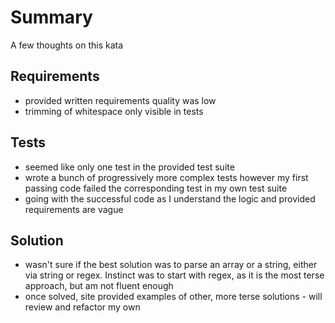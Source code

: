 # Summary
A few thoughts on this kata

## Requirements
* provided written requirements quality was low
* trimming of whitespace only visible in tests

## Tests
* seemed like only one test in the provided test suite
* wrote a bunch of progressively more complex tests however my first passing code failed the corresponding test in my own test suite
* going with the successful code as I understand the logic and provided requirements are vague

## Solution
* wasn't sure if the best solution was to parse an array or a string, either via string or regex. Instinct was to start with regex, as it is the most terse approach, but am not fluent enough
* once solved, site provided examples of other, more terse solutions - will review and refactor my own